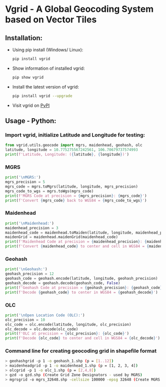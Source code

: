 # Vgrid - A Global Geocoding System based on Vector Tiles

## Installation: 
- Using pip install (Windows/ Linux):
    ``` bash 
    pip install vgrid
    ```
- Show information of installed vgrid: 
    ``` bash 
    pip show vgrid
    ```
- Install the latest version of vgrid:
    ``` bash 
    pip install vgrid --upgrade
    ```
    
- Visit vgrid on [PyPI](https://pypi.org/project/vgrid/)

## Usage - Python:
### Import vgrid, initialize Latitude and Longitude for testing:
``` python
from vgrid.utils.geocode import mgrs, maidenhead, geohash, olc
latitude, longitude = 10.775275567242561, 106.70679737574993
print(f'Latitude, Longitude: ({latitude}, {longitude})')
```

### MGRS
``` python
print('\nMGRS:')
mgrs_precision = 5
mgrs_code = mgrs.toMgrs(latitude, longitude, mgrs_precision)
mgrs_code_to_wgs = mgrs.toWgs(mgrs_code)
print(f'MGRS Code at precision = {mgrs_precision}: {mgrs_code}')
print(f'Convert {mgrs_code} back to WGS84 = {mgrs_code_to_wgs}')
```
### Maidenhead
``` python
print('\nMaidenhead:')
maidenhead_precision = 3
maidenhead_code = maidenhead.toMaiden(latitude, longitude, maidenhead_precision)
maidenGrid = maidenhead.maidenGrid(maidenhead_code)
print(f'Maidenhead Code at precision = {maidenhead_precision}: {maidenhead_code}')
print(f'Convert {maidenhead_code} to center and cell in WGS84 = {maidenGrid}')
```

### Geohash
``` python
print('\nGeohash:')
geohash_precision = 12
geohash_code = geohash.encode(latitude, longitude, geohash_precision)
geohash_decode = geohash.decode(geohash_code, False)
print(f'Geohash Code at precision = {geohash_precision}: {geohash_code}')
print(f'Decode {geohash_code} to center in WGS84 = {geohash_decode}')
```

### OLC
``` python
print('\nOpen Location Code (OLC):')
olc_precision = 10
olc_code = olc.encode(latitude, longitude, olc_precision)
olc_decode = olc.decode(olc_code)
print(f'OLC at precision = {olc_precision}: {olc_code}')
print(f'Decode {olc_code} to center and cell in WGS84 = {olc_decode}')
```
### Command line for creating geocoding grid in shapefile format
``` bash
> geohashgrid -p 1 -o geohash_1.shp (p = [1..12])
> maidenheadgrid -p 1 -o maidenhead_1.shp (p = [1, 2, 3, 4])
> olcgrid -p 1 -o olc_1.shp (p = [2,4,8])
> gzd -o gzd.shp (Create Grid Zone Designators - used by MGRS)
> mgrsgrid -o mgrs_32648.shp -cellsize 100000 -epsg 32648 (Create MGRS Grid with cell size 100km x 100km at UTM zone 48N)  
```